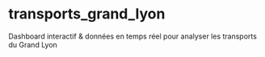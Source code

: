 # transports_grand_lyon
Dashboard interactif & données en temps réel pour analyser les transports du Grand Lyon
